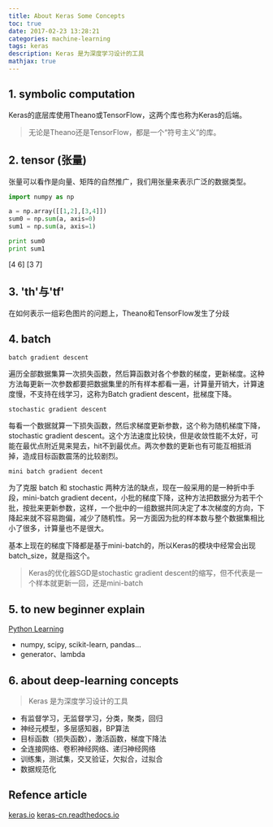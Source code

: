 ```yaml
---
title: About Keras Some Concepts
toc: true
date: 2017-02-23 13:28:21
categories: machine-learning
tags: keras
description: Keras 是为深度学习设计的工具
mathjax: true
---
```


<script type="text/x-mathjax-config">
  MathJax.Hub.Config({
    extensions: ["tex2jax.js"],
    jax: ["input/TeX"],
    tex2jax: {
      inlineMath: [ ['$','$'], ['\\(','\\)'] ],
      displayMath: [ ['$$','$$']],
      processEscapes: true
    }
  });
</script>
<script type="text/javascript" src="https://cdn.mathjax.org/mathjax/latest/MathJax.js?config=TeX-AMS_HTML,http://myserver.com/MathJax/config/local/local.js">
</script>


## 1. symbolic computation

Keras的底层库使用Theano或TensorFlow，这两个库也称为Keras的后端。

> 无论是Theano还是TensorFlow，都是一个“符号主义”的库。

## 2. tensor (张量)

张量可以看作是向量、矩阵的自然推广，我们用张量来表示广泛的数据类型。

```python
import numpy as np

a = np.array([[1,2],[3,4]])
sum0 = np.sum(a, axis=0)
sum1 = np.sum(a, axis=1)

print sum0
print sum1
```

[4 6]
[3 7]

## 3. 'th'与'tf'

在如何表示一组彩色图片的问题上，Theano和TensorFlow发生了分歧

## 4. batch

`batch gradient descent`

遍历全部数据集算一次损失函数，然后算函数对各个参数的梯度，更新梯度。这种方法每更新一次参数都要把数据集里的所有样本都看一遍，计算量开销大，计算速度慢，不支持在线学习，这称为Batch gradient descent，批梯度下降。

`stochastic gradient descent`

每看一个数据就算一下损失函数，然后求梯度更新参数，这个称为随机梯度下降，stochastic gradient descent。这个方法速度比较快，但是收敛性能不太好，可能在最优点附近晃来晃去，hit不到最优点。两次参数的更新也有可能互相抵消掉，造成目标函数震荡的比较剧烈。

`mini batch gradient decent`

为了克服 batch 和 stochastic 两种方法的缺点，现在一般采用的是一种折中手段，mini-batch gradient decent，小批的梯度下降，这种方法把数据分为若干个批，按批来更新参数，这样，一个批中的一组数据共同决定了本次梯度的方向，下降起来就不容易跑偏，减少了随机性。另一方面因为批的样本数与整个数据集相比小了很多，计算量也不是很大。

基本上现在的梯度下降都是基于mini-batch的，所以Keras的模块中经常会出现batch_size，就是指这个。

> Keras的优化器SGD是stochastic gradient descent的缩写，但不代表是一个样本就更新一回，还是mini-batch

## 5. to new beginner explain

[Python Learning][1]

- numpy, scipy, scikit-learn, pandas...
- generator、lambda

## 6. about deep-learning concepts

> Keras 是为深度学习设计的工具

- 有监督学习，无监督学习，分类，聚类，回归
- 神经元模型，多层感知器，BP算法
- 目标函数（损失函数），激活函数，梯度下降法
- 全连接网络、卷积神经网络、递归神经网络
- 训练集，测试集，交叉验证，欠拟合，过拟合
- 数据规范化

## Refence article

[keras.io][2]
[keras-cn.readthedocs.io][3]

[1]: http://www.liaoxuefeng.com/wiki/0014316089557264a6b348958f449949df42a6d3a2e542c000
[2]: https://keras.io/getting-started/sequential-model-guide/
[3]: http://keras-cn.readthedocs.io/en/latest/